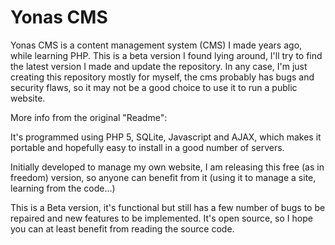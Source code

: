 Yonas CMS
=========

Yonas CMS is a content management system (CMS) I made years ago, while learning PHP. This is a beta version I found lying around, I'll try to find the latest version I made and update the repository. In any case, I'm just creating this repository mostly for myself, the cms probably has bugs and security flaws, so it may not be a good choice to use it to run a public website.

More info from the original "Readme":

It's programmed using PHP 5, SQLite, Javascript and AJAX, which makes it portable and hopefully easy to install in a good number of servers.

Initially developed to manage my own website, I am releasing this free (as in freedom) version, so anyone can benefit from it (using it to manage a site, learning from the code...)


This is a Beta version, it's functional but still has a few number of bugs to be repaired and new features to be implemented.
It's open source, so I hope you can at least benefit from reading the source code.